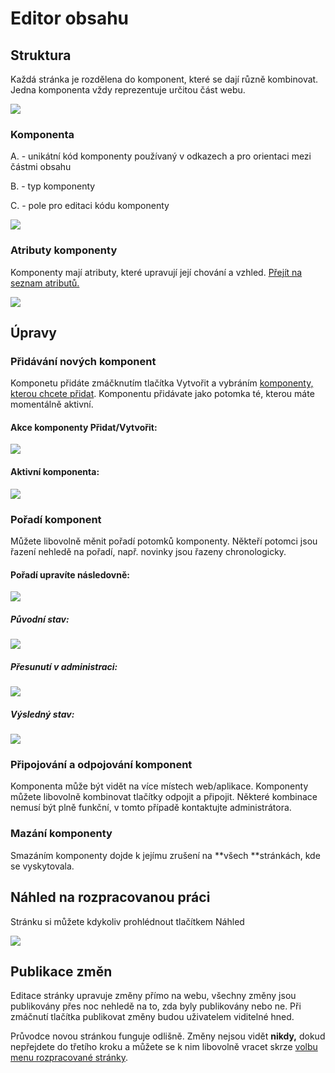 # Editor obsahu

## Struktura

Každá stránka je rozdělena do komponent, které se dají různě kombinovat. Jedna komponenta vždy reprezentuje určitou část webu.

![](/images/component_nesting.png)

### Komponenta

A. - unikátní kód komponenty používaný v odkazech a pro orientaci mezi částmi obsahu

B. - typ komponenty

C. - pole pro editaci kódu komponenty

![](/images/docImages/componentSign.png)

### Atributy komponenty

Komponenty mají atributy, které upravují její chování a vzhled. [Přejít na seznam atributů.](/seznam-atributu.md)

![](/images/atributy.png)

## Úpravy

### Přidávání nových komponent

Komponetu přidáte zmáčknutím tlačítka Vytvořit a vybráním [komponenty, kterou chcete přidat](/seznam-komponent.md "Přejít na seznam komponent"). Komponentu přidávate jako potomka té, kterou máte momentálně aktivní.

#### Akce komponenty Přidat/Vytvořit:

![](/images/actionsSubCompo.png)

#### Aktivní komponenta:

![](/images/activeComponent.png)

### 

### Pořadí komponent

Můžete libovolně měnit pořadí potomků komponenty. Někteří potomci jsou řazení nehledě na pořadí, např. novinky jsou řazeny chronologicky.

#### Pořadí upravíte následovně:

![](/images/docImages/dnd0.png)

##### Původní stav:

![](/images/docImages/dnd1.png)

##### Přesunutí v administraci:

![](/images/docImages/dnd2.png)

##### Výsledný stav:

![](/images/docImages/dnd3.png)

### Připojování a odpojování komponent

Komponenta může být vidět na více místech web/aplikace. Komponenty můžete libovolně kombinovat tlačítky odpojit a připojit. Některé kombinace nemusí být plně funkční, v tomto případě kontaktujte administrátora.

### Mazání komponenty

Smazáním komponenty dojde k jejímu zrušení na **všech **stránkách, kde se vyskytovala.

## Náhled na rozpracovanou práci

Stránku si můžete kdykoliv prohlédnout tlačítkem Náhled

![](/images/buttonNahled.png)

## Publikace změn

Editace stránky upravuje změny přímo na webu, všechny změny jsou publikovány přes noc nehledě na to, zda byly publikovány nebo ne. Při zmáčnutí tlačítka publikovat změny budou uživatelem viditelné hned.

Průvodce novou stránkou funguje odlišně. Změny nejsou vidět **nikdy,** dokud nepřejdete do třetího kroku a můžete se k nim libovolně vracet skrze [volbu menu rozpracované stránky](/rozpracovane.md).

